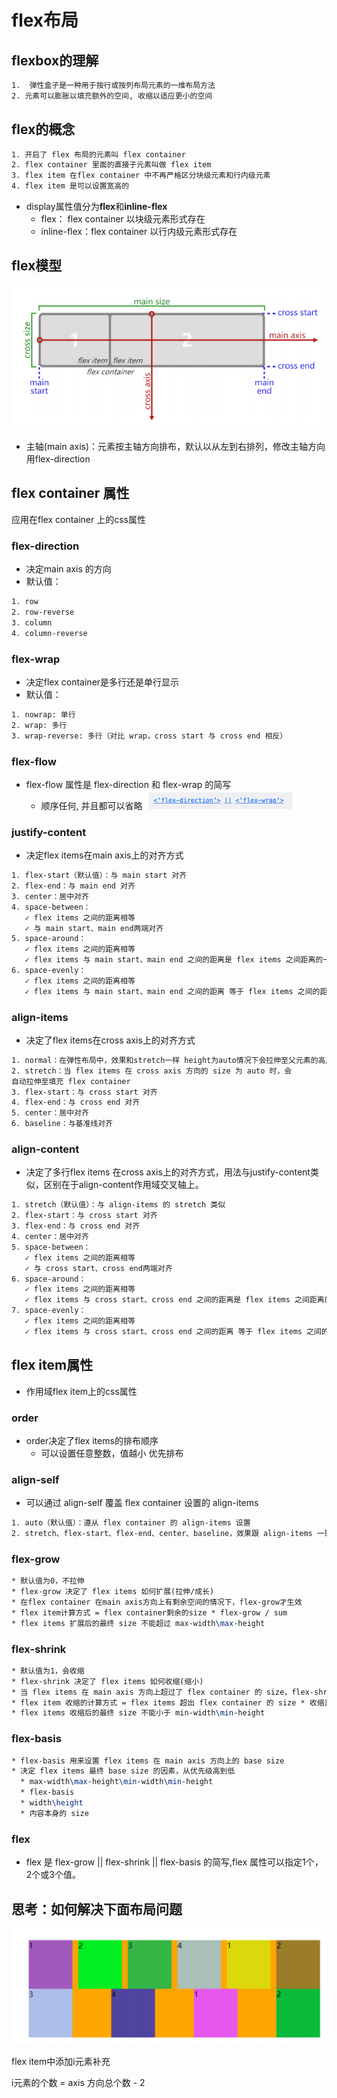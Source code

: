 # flex布局

## flexbox的理解
```tex
1.  弹性盒子是一种用于按行或按列布局元素的一维布局方法
2. 元素可以膨胀以填充额外的空间, 收缩以适应更小的空间
```

## flex的概念
```tex
1. 开启了 flex 布局的元素叫 flex container
2. flex container 里面的直接子元素叫做 flex item
3. flex item 在flex container 中不再严格区分块级元素和行内级元素
4. flex item 是可以设置宽高的
```
* display属性值分为**flex**和**inline-flex**
  * flex： flex container 以块级元素形式存在
  * inline-flex：flex container 以行内级元素形式存在

## flex模型
![flex模型](/images/flex-model.png)
* 主轴(main axis)：元素按主轴方向排布，默认以从左到右排列，修改主轴方向 用flex-direction

## flex container 属性
应用在flex container 上的css属性

### flex-direction
* 决定main axis 的方向
* 默认值：
```tex
1. row 
2. row-reverse
3. column
4. column-reverse
```

### flex-wrap 
* 决定flex container是多行还是单行显示
* 默认值：
```tex
1. nowrap: 单行
2. wrap: 多行
3. wrap-reverse: 多行（对比 wrap，cross start 与 cross end 相反）
```

### flex-flow
* flex-flow 属性是 flex-direction 和 flex-wrap 的简写
  * 顺序任何, 并且都可以省略
  ![flex-flow](/images/flex-flow.png)

### justify-content
* 决定flex items在main axis上的对齐方式
```tex
1. flex-start（默认值）：与 main start 对齐
2. flex-end：与 main end 对齐
3. center：居中对齐
4. space-between： 
   ✓ flex items 之间的距离相等
   ✓ 与 main start、main end两端对齐
5. space-around： 
   ✓ flex items 之间的距离相等
   ✓ flex items 与 main start、main end 之间的距离是 flex items 之间距离的一半
6. space-evenly： 
   ✓ flex items 之间的距离相等
   ✓ flex items 与 main start、main end 之间的距离 等于 flex items 之间的距离
```

### align-items
* 决定了flex items在cross axis上的对齐方式
```tex
1. normal：在弹性布局中，效果和stretch一样 height为auto情况下会拉伸至父元素的高度
2. stretch：当 flex items 在 cross axis 方向的 size 为 auto 时，会
自动拉伸至填充 flex container
3. flex-start：与 cross start 对齐
4. flex-end：与 cross end 对齐
5. center：居中对齐
6. baseline：与基准线对齐
```


### align-content
* 决定了多行flex items 在cross axis上的对齐方式，用法与justify-content类似，区别在于align-content作用域交叉轴上。
```tex
1. stretch（默认值）：与 align-items 的 stretch 类似
2. flex-start：与 cross start 对齐
3. flex-end：与 cross end 对齐
4. center：居中对齐
5. space-between：
   ✓ flex items 之间的距离相等
   ✓ 与 cross start、cross end两端对齐
6. space-around： 
   ✓ flex items 之间的距离相等
   ✓ flex items 与 cross start、cross end 之间的距离是 flex items 之间距离的一半
7. space-evenly： 
   ✓ flex items 之间的距离相等
   ✓ flex items 与 cross start、cross end 之间的距离 等于 flex items 之间的距离
```


## flex item属性
* 作用域flex item上的css属性

### order 
* order决定了flex items的排布顺序
  * 可以设置任意整数，值越小 优先排布

### align-self
* 可以通过 align-self 覆盖 flex container 设置的 align-items
```tex
1. auto（默认值）：遵从 flex container 的 align-items 设置
2. stretch、flex-start、flex-end、center、baseline，效果跟 align-items 一致
```

### flex-grow
```tex
* 默认值为0，不拉伸
* flex-grow 决定了 flex items 如何扩展(拉伸/成长)
* 在flex container 在main axis方向上有剩余空间的情况下，flex-grow才生效
* flex item计算方式 = flex container剩余的size * flex-grow / sum
* flex items 扩展后的最终 size 不能超过 max-width\max-height
```
### flex-shrink
```tex
* 默认值为1，会收缩
* flex-shrink 决定了 flex items 如何收缩(缩小)
* 当 flex items 在 main axis 方向上超过了 flex container 的 size，flex-shrink 属性才会有效
* flex item 收缩的计算方式 = flex items 超出 flex container 的 size * 收缩比例 / 所有 flex items 的收缩比例之和
* flex items 收缩后的最终 size 不能小于 min-width\min-height
```
### flex-basis
```tex
* flex-basis 用来设置 flex items 在 main axis 方向上的 base size
* 决定 flex items 最终 base size 的因素，从优先级高到低
  * max-width\max-height\min-width\min-height
  * flex-basis
  * width\height
  * 内容本身的 size
```
### flex 
* flex 是 flex-grow || flex-shrink || flex-basis 的简写,flex 属性可以指定1个，2个或3个值。


## 思考：如何解决下面布局问题
![flex-p](/images/flex-p.png)

flex item中添加i元素补充

i元素的个数 = axis 方向总个数 - 2